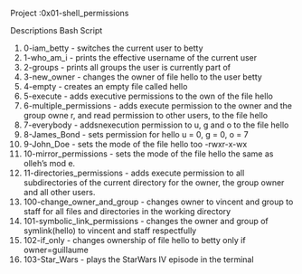 Project :0x01-shell_permissions

Descriptions Bash Script
1. 0-iam_betty - switches the current user to betty
2. 1-who_am_i - prints the effective username of the current user
3. 2-groups - prints all groups the user is currently part of
4. 3-new_owner - changes the owner of file hello to the user betty
5. 4-empty - creates an empty file called hello
6. 5-execute - adds executive permissions to the own of the file hello
7. 6-multiple_permissions - adds execute permission to the owner and the group owne	r, and read permission to other users, to the file hello
8. 7-everybody - addsnexecution permission to u, g and o to the file hello
9. 8-James_Bond - sets permission for hello u = 0, g = 0, o = 7 
10. 9-John_Doe - sets the mode of the file hello too -rwxr-x-wx
11. 10-mirror_permissions - sets the mode of the file hello the same as olleh’s mod	e.
12. 11-directories_permissions - adds execute permission to all subdirectories of the current directory for the owner, the group owner and all other users.
15. 100-change_owner_and_group - changes owner to vincent and group to staff for all files and directories in the working directory
16. 101-symbolic_link_permissions - changes the owner and group of symlink(hello) to vincent and staff respectfully
17. 102-if_only - changes ownership of file hello to betty only if owner=guillaume
18. 103-Star_Wars - plays the StarWars IV episode in the terminal 
